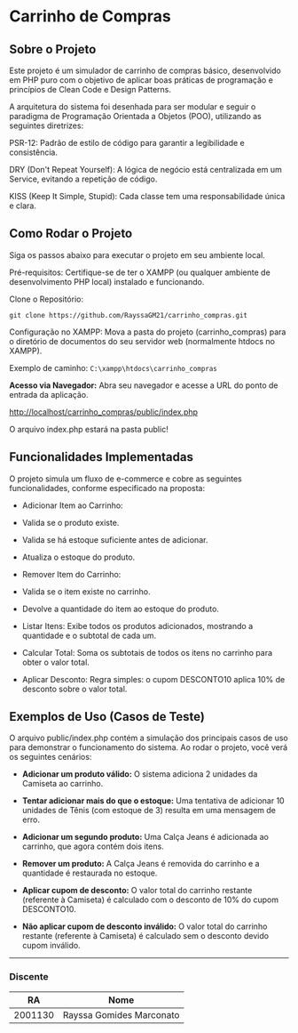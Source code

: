 # Carrinho de Compras

## Sobre o Projeto
Este projeto é um simulador de carrinho de compras básico, desenvolvido em PHP puro com o objetivo de aplicar boas práticas de programação e princípios de Clean Code e Design Patterns.

A arquitetura do sistema foi desenhada para ser modular e seguir o paradigma de Programação Orientada a Objetos (POO), utilizando as seguintes diretrizes:

PSR-12: Padrão de estilo de código para garantir a legibilidade e consistência.

DRY (Don't Repeat Yourself): A lógica de negócio está centralizada em um Service, evitando a repetição de código.

KISS (Keep It Simple, Stupid): Cada classe tem uma responsabilidade única e clara.


## Como Rodar o Projeto
Siga os passos abaixo para executar o projeto em seu ambiente local.

Pré-requisitos: Certifique-se de ter o XAMPP (ou qualquer ambiente de desenvolvimento PHP local) instalado e funcionando.

Clone o Repositório:


```
git clone https://github.com/RayssaGM21/carrinho_compras.git
```


Configuração no XAMPP: Mova a pasta do projeto (carrinho_compras) para o diretório de documentos do seu servidor web (normalmente htdocs no XAMPP).

Exemplo de caminho: `C:\xampp\htdocs\carrinho_compras`

**Acesso via Navegador:** Abra seu navegador e acesse a URL do ponto de entrada da aplicação.

[http://localhost/carrinho_compras/public/index.php](http://localhost/carrinho_compras/public/index.php)

O arquivo index.php estará na pasta public!

## Funcionalidades Implementadas
O projeto simula um fluxo de e-commerce e cobre as seguintes funcionalidades, conforme especificado na proposta:

* Adicionar Item ao Carrinho:

* Valida se o produto existe.

* Valida se há estoque suficiente antes de adicionar.

* Atualiza o estoque do produto.

* Remover Item do Carrinho:

* Valida se o item existe no carrinho.

* Devolve a quantidade do item ao estoque do produto.

* Listar Itens: Exibe todos os produtos adicionados, mostrando a quantidade e o subtotal de cada um.

* Calcular Total: Soma os subtotais de todos os itens no carrinho para obter o valor total.

* Aplicar Desconto: Regra simples: o cupom DESCONTO10 aplica 10% de desconto sobre o valor total.

## Exemplos de Uso (Casos de Teste)
O arquivo public/index.php contém a simulação dos principais casos de uso para demonstrar o funcionamento do sistema. Ao rodar o projeto, você verá os seguintes cenários:

* **Adicionar um produto válido:** 
O sistema adiciona 2 unidades da Camiseta ao carrinho.

* **Tentar adicionar mais do que o estoque:**
Uma tentativa de adicionar 10 unidades de Tênis (com estoque de 3) resulta em uma mensagem de erro.

* **Adicionar um segundo produto:** 
Uma Calça Jeans é adicionada ao carrinho, que agora contém dois itens.

* **Remover um produto:** 
A Calça Jeans é removida do carrinho e a quantidade é restaurada no estoque.

* **Aplicar cupom de desconto:** 
O valor total do carrinho restante (referente à Camiseta) é calculado com o desconto de 10% do cupom DESCONTO10.

* **Não aplicar cupom de desconto inválido:** 
O valor total do carrinho restante (referente à Camiseta) é calculado sem o desconto devido cupom inválido.


---
### Discente
| RA      | Nome                         |
|---------|------------------------------|
| 2001130 | Rayssa Gomides Marconato     |
